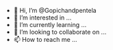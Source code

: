 - 👋 Hi, I’m @Gopichandpentela
- 👀 I’m interested in ...
- 🌱 I’m currently learning ...
- 💞️ I’m looking to collaborate on ...
- 📫 How to reach me ...

<!---
Gopichandpentela/Gopichandpentela is a ✨ special ✨ repository because its `README.md` (this file) appears on your GitHub profile.
You can click the Preview link to take a look at your changes.
--->
